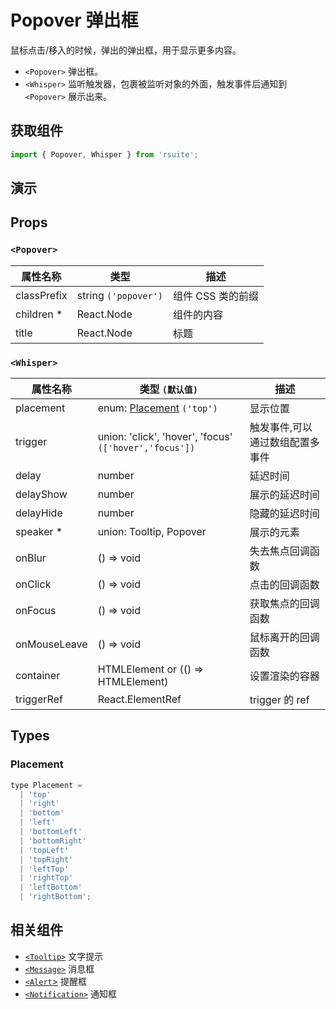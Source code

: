 # Popover 弹出框

鼠标点击/移入的时候，弹出的弹出框，用于显示更多内容。

* `<Popover>` 弹出框。
* `<Whisper>` 监听触发器，包裹被监听对象的外面，触发事件后通知到 `<Popover>` 展示出来。

## 获取组件

```js
import { Popover, Whisper } from 'rsuite';
```

## 演示

<!--{demo}-->

## Props

### `<Popover>`

| 属性名称    | 类型                 | 描述              |
| ----------- | -------------------- | ----------------- |
| classPrefix | string `('popover')` | 组件 CSS 类的前缀 |
| children \* | React.Node           | 组件的内容        |
| title       | React.Node           | 标题              |

### `<Whisper>`

| 属性名称     | 类型 `(默认值)`                                        | 描述                            |
| ------------ | ------------------------------------------------------ | ------------------------------- |
| placement    | enum: [Placement](#Placement) `('top')`                | 显示位置                        |
| trigger      | union: 'click', 'hover', 'focus' `(['hover','focus'])` | 触发事件,可以通过数组配置多事件 |
| delay        | number                                                 | 延迟时间                        |
| delayShow    | number                                                 | 展示的延迟时间                  |
| delayHide    | number                                                 | 隐藏的延迟时间                  |
| speaker \*   | union: Tooltip, Popover                                | 展示的元素                      |
| onBlur       | () => void                                             | 失去焦点回调函数                |
| onClick      | () => void                                             | 点击的回调函数                  |
| onFocus      | () => void                                             | 获取焦点的回调函数              |
| onMouseLeave | () => void                                             | 鼠标离开的回调函数              |
| container    | HTMLElement or (() => HTMLElement)                     | 设置渲染的容器                  |
| triggerRef   | React.ElementRef                                       | trigger 的 ref                  |

## Types

### Placement

```js
type Placement =
  | 'top'
  | 'right'
  | 'bottom'
  | 'left'
  | 'bottomLeft'
  | 'bottomRight'
  | 'topLeft'
  | 'topRight'
  | 'leftTop'
  | 'rightTop'
  | 'leftBottom'
  | 'rightBottom';
```

## 相关组件

* [`<Tooltip>`](./tooltip) 文字提示
* [`<Message>`](./message) 消息框
* [`<Alert`>](./alert) 提醒框
* [`<Notification>`](./notification) 通知框
